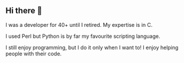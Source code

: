 ## Hi there 👋

I was a developer for 40+ until I retired. My expertise is in C.

I used Perl but Python is by far my favourite scripting language.

I still enjoy programming, but I do it only when I want to! I enjoy helping people with their code.
